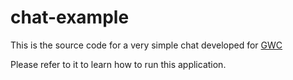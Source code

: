 # chat-example

This is the source code for a very simple chat developed for
[GWC](https://servicios.germaniawebcom.com/)

Please refer to it to learn how to run this application.
